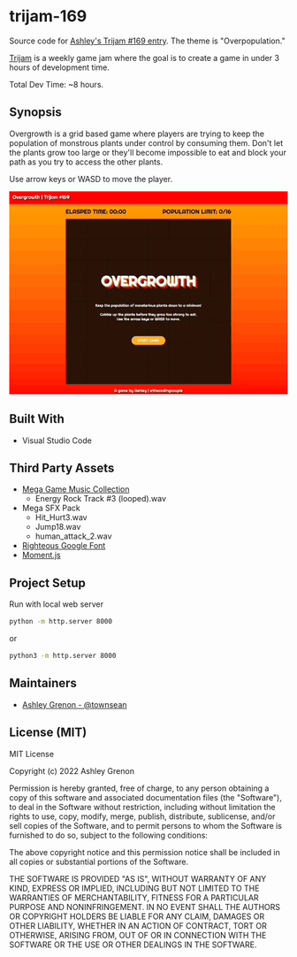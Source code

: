 # trijam-169
Source code for [Ashley's Trijam #169 entry](https://itch.io/jam/trijam-169/rate/1532145). The theme is "Overpopulation."

[Trijam](https://itch.io/jam/trijam-169) is a weekly game jam where the goal is to create a game in under 3 hours of development time.

Total Dev Time: ~8 hours.

## Synopsis 

Overgrowth is a grid based game where players are trying to keep the population of monstrous plants under control by consuming them.  Don't let the plants grow too large or they'll become impossible to eat and block your path as you try to access the other plants.

Use arrow keys or WASD to move the player.

![Overgrowth Gameplay](assets/images/overgrowth.gif)

## Built With

* Visual Studio Code

## Third Party Assets

* [Mega Game Music Collection](https://www.gamedevmarket.net/asset/mega-game-music-collection/)
    * Energy Rock Track #3 (looped).wav
* Mega SFX Pack
    * Hit_Hurt3.wav
    * Jump18.wav
    * human_attack_2.wav
* [Righteous Google Font](https://fonts.google.com/specimen/Righteous)
* [Moment.js](https://momentjs.com/)

## Project Setup

Run with local web server

```bash
python -m http.server 8000
```

or

```bash
python3 -m http.server 8000
```

## Maintainers

* [Ashley Grenon - @townsean](https://github.com/townsean)

## License (MIT)

MIT License

Copyright (c) 2022 Ashley Grenon

Permission is hereby granted, free of charge, to any person obtaining a copy of this software and associated documentation files (the "Software"), to deal in the Software without restriction, including without limitation the rights to use, copy, modify, merge, publish, distribute, sublicense, and/or sell copies of the Software, and to permit persons to whom the Software is furnished to do so, subject to the following conditions:

The above copyright notice and this permission notice shall be included in all copies or substantial portions of the Software.

THE SOFTWARE IS PROVIDED "AS IS", WITHOUT WARRANTY OF ANY KIND, EXPRESS OR IMPLIED, INCLUDING BUT NOT LIMITED TO THE WARRANTIES OF MERCHANTABILITY, FITNESS FOR A PARTICULAR PURPOSE AND NONINFRINGEMENT. IN NO EVENT SHALL THE AUTHORS OR COPYRIGHT HOLDERS BE LIABLE FOR ANY CLAIM, DAMAGES OR OTHER LIABILITY, WHETHER IN AN ACTION OF CONTRACT, TORT OR OTHERWISE, ARISING FROM, OUT OF OR IN CONNECTION WITH THE SOFTWARE OR THE USE OR OTHER DEALINGS IN THE SOFTWARE.
